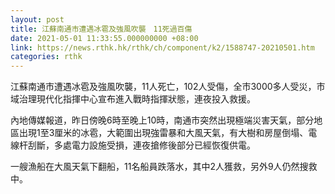```yaml
---
layout: post
title: 江蘇南通市遭遇冰雹及強風吹襲　11死過百傷
date: 2021-05-01 11:33:55.000000000 +08:00
link: https://news.rthk.hk/rthk/ch/component/k2/1588747-20210501.htm
categories: rthk
---
```


江蘇南通市遭遇冰雹及強風吹襲，11人死亡，102人受傷，全市3000多人受災，市域治理現代化指揮中心宣布進入戰時指揮狀態，連夜投入救援。

內地傳媒報道，昨日傍晚6時至晚上10時，南通市突然出現極端災害天氣，部分地區出現1至3厘米的冰雹，大範圍出現強雷暴和大風天氣，有大樹和房屋倒塌、電線杆刮斷，多處電力設施受損，連夜搶修後部分已經恢復供電。

一艘漁船在大風天氣下翻船，11名船員跌落水，其中2人獲救，另外9人仍然搜救中。
